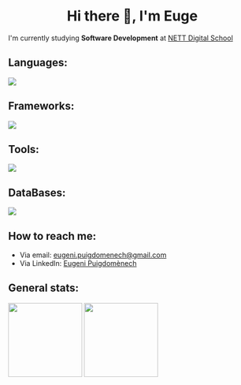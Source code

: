 #### <h1 align="center">Hi there 👋, I'm Euge</h1>

I'm currently studying **Software Development** at [NETT Digital School](https://nettdigitalschool.com/)

## Languages:
<img src="https://skillicons.dev/icons?i=java,html,css,js,cpp">

## Frameworks:
<img src="https://skillicons.dev/icons?i=vue,spring,bootstrap,sass">

## Tools:
<img src="https://skillicons.dev/icons?i=git,github,vscode,postman">

## DataBases:
<img src="https://skillicons.dev/icons?i=mysql,supabase">

## How to reach me: 
  - Via email: eugeni.puigdomenech@gmail.com
  - Via LinkedIn: [Eugeni Puigdomènech](https://www.linkedin.com/in/eugenipuigdomenech/)
 
## General stats:  
 <div align="left">
    <img height="150px" src="https://github-readme-stats.vercel.app/api/top-langs/?username=grumps711&langs_count=3&theme=dracula"/>
    <img height="150px" src="https://github-readme-stats.vercel.app/api?username=grumps711&show_icons=true&theme=dracula&include_all_commits=true&count_private=true"/>
</div>
